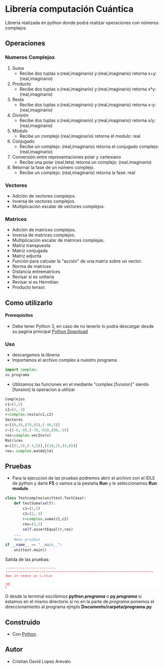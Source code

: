 ﻿# Librería computación Cuántica

Librería realizada en python donde podrá realizar operaciones con números complejos


## Operaciones
### Numeros Complejos
1.  Suma 
	- Recibe  dos tuplas x:(real,imaginario)  y:(real,imaginario) retorna x+y: (real,imaginario)
2.  Producto 
	- Recibe  dos tuplas x:(real,imaginario)  y:(real,imaginario) retorna x*y: (real,imaginario)
3.  Resta
	 - Recibe  dos tuplas x:(real,imaginario)  y:(real,imaginario) retorna x-y: (real,imaginario)
4.  División
	- Recibe  dos tuplas x:(real,imaginario)  y:(real,imaginario) retorna x/y: (real,imaginario)
5.  Módulo
	- Recibe  un complejo (real,imaginario)  retorna el modulo: real
6.  Conjugado
	- Recibe  un complejo: (real,imaginario)  retorna el conjugado complejo: (real,imaginario)
7.  Conversión entre representaciones polar y cartesiano
	- Recibe una polar (real,teta)  retorna un complejo: (real,imaginario)
8.  Retornar la fase de un número complejo.
	- Recibe un complejo: (real,imaginario) retorna la fase: real
### Vectores
- Adición de vectores complejos.
- Inversa de vectores complejos.
- Multiplicación escalar de vectores complejos.
### Matrices
- Adición de matrices complejos.
- Inversa de matrices complejos.
- Multiplicación escalar de matrices complejas.
- Matriz transpuesta
- Matriz conjugada
- Matriz adjunta
- Función para calcular la "acción" de una matriz sobre un vector.
- Norma de matrices
- Distancia entrematrices
- Revisar si es unitaria
- Revisar si es Hermitian
- Producto tensor.

## Como utilizarlo
#### Prerequisitos
- Debe tener Python 3, en caso de no tenerlo lo podra descargar desde su pagina principal [Python Download](https://www.python.org/downloads/)

### Uso
- descargamos la libreria
- Importamos el archivo complex a nuestro programa
```Python
import complex;
su programa
```
- Utilizamos las funciones en el mediante "complex.[funsion]" siendo [funsion] la operacion a utilizar 
```Python
Complejos
c1=(1,5)
c2=(2,-3)
r=complex.resta(c1,c2)
Vectores
v=[(0,9),(78,65),(-99,5)]
r=[(-0,-9),(-78,-65),(99,-5)]
res=complex.vecInv(v)
Matrices
m=[[(1,5),(-3,5)],[(10,2),(4,8)]]
res= complex.matAdj(m)
```
## Pruebas
- Para la ejecucion de las pruebas podremos abrir el archivo con el IDLE de python y darle **F5** o vamos a la pestaña **Run** y le seleccionamos **Run module**. 
```Python
class Testcomplex(unittest.TestCase):
    def testSuma(self):
        c1=(1,5)
        c2=(2,-3)
        r=complex.suma(c1,c2)
        res=(3,2)
        self.assertEqual(r,res)
    ...
    #mas pruebas
if __name__ == "__main__":
    unittest.main()
```
Salida de las pruebas:

![alt text](https://github.com/cdavidd/Computacion-Cuantica/blob/master/img/test.PNG)


O desde la terminal escribimos **python *programa*** o **py *programa*** si estamos en el mismo directorio si no en la parte de *programa* ponemos el direccionamiento al programa ejmplo **Documents/carpeta/programa.py**

## Construido
- Con [Python](https://www.python.org/) .

## Autor
- Cristian David Lopez Arevalo
